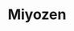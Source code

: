 ---
layout: place
title: "Miyozen"
permalink: /california/emeryville/miyozen.html
stateAbbr: CA
stateName: California
cityName: Emeryville
seo:
  name: "Miyozen"
  type: Restaurant
  links: https://miyozen.com/?utm_source=google
description: "Miyozen serves delicious sushi in Emeryville, California. Try fresh Japanese dishes for a great dining experience. "
place_id: ChIJsRZNpRN-hYARdUznQKJzt5k
photos:
  - name: >-
      places/ChIJsRZNpRN-hYARdUznQKJzt5k/photos/AeeoHcJOY1RtDpuq3UWC1KuPzaT73vnNqxtaDGCDGYcFUk27hfVK98r_KybeClXPblwdg-M2hhJHISvh0rqY8jMXWltQJ8IBPT5PEr0vqxu9l46kfHUmBpid-5e2DM9x1oHoGgmFaDC23QFAKYGMGDCs2uTZkItWfZcfDlXlTtC4bMUhRHlTsB5NMpH3xrF-AMF3ltW_iPqJ6AYYqKP0MWYpQwlMAnNDeLyhCKp6AHfflnT7Y9MCJBMPM0wfvxq7Lck-qNH7DztCcPFVGOZ3zAo0VHueitBjXUYRuXNKYtSF45nmTQ
    widthPx: 3000
    heightPx: 4000
    authorAttributions:
      - displayName: Miyozen
        uri: https://maps.google.com/maps/contrib/103917222245761060470
        photoUri: >-
          https://lh3.googleusercontent.com/a/ACg8ocIJw7z8vwiNAr-KguTHE2RS-g0zNRGuinY7qLWThl1mMiwNCg=s100-p-k-no-mo
    flagContentUri: >-
      https://www.google.com/local/imagery/report/?cb_client=maps_api_places.places_api&image_key=!1e10!2sAF1QipMiflR1edXj7kx0TAUkKIUO7ZBztUWqoUXz6Gsk&hl=en-US
    googleMapsUri: >-
      https://www.google.com/maps/place//data=!3m4!1e2!3m2!1sAF1QipMiflR1edXj7kx0TAUkKIUO7ZBztUWqoUXz6Gsk!2e10!4m2!3m1!1s0x80857e13a54d16b1:0x99b773a240e74c75
  - name: >-
      places/ChIJsRZNpRN-hYARdUznQKJzt5k/photos/AeeoHcJ9fzWQoobJGL3OE6Axg2d0dOdAVRdjU2lKZtYbuTueYnuxYBhNvVteR0uRTltm-1ZcyocozUrp-VALt1ZJSY2E5ykH5959C4S-eF_PugOnH86MclLlOrzplgj-lMHMo4PXsKzzjr8zqx25JJA5mjZJYQbngOfI8FJzDp8B4lZ7_2DolhLlxwF8yjzzMDmza-aTjf_m0uCwnVBg4ELyA7GQrWllcZXQW9IT5LhZjsTqxHbOsv1jVQ_nlh-mEI_c4KfAX01hrj9NAjqCmUniSuu6m-2ktm8QS7jr1oZlaUnIbQ
    widthPx: 4000
    heightPx: 3000
    authorAttributions:
      - displayName: Miyozen
        uri: https://maps.google.com/maps/contrib/103917222245761060470
        photoUri: >-
          https://lh3.googleusercontent.com/a/ACg8ocIJw7z8vwiNAr-KguTHE2RS-g0zNRGuinY7qLWThl1mMiwNCg=s100-p-k-no-mo
    flagContentUri: >-
      https://www.google.com/local/imagery/report/?cb_client=maps_api_places.places_api&image_key=!1e10!2sAF1QipPKx3U7Cpu7c2rnzD_IIansz6BD1t87IHys_9aE&hl=en-US
    googleMapsUri: >-
      https://www.google.com/maps/place//data=!3m4!1e2!3m2!1sAF1QipPKx3U7Cpu7c2rnzD_IIansz6BD1t87IHys_9aE!2e10!4m2!3m1!1s0x80857e13a54d16b1:0x99b773a240e74c75
  - name: >-
      places/ChIJsRZNpRN-hYARdUznQKJzt5k/photos/AeeoHcKYhGrL2XKH0Q1HHNfQwT6Te47qxAGdZaSYsnaWRQXIJ5DLo-QCfajI7iF-JiyfxjPjhKFeV8R-vhKYSnKCEUXQyT38HDLp6-FGDcZ7S3fcshuDpk1ymdTOmr0G-3YeDp1Ed4D58rcxKlmMqajeydBKlXOp69aKE6BOI8YWSMfaxh09cjcS3TgstCHmQ8JBPwOZCtHQR_xCUZfEPXT7xafhVwJqjwu8lylCQJE6DDuSZkHOaE63mjTtg6WTEJpe0eMuDvc8gqVTH_6q2OvU1ONYhofUdF2lodINd4dN1vN0XfYkb4MQ9jYxMCcrZdGNAYyq6Wz0b_tIG3tw_P8X1CG0S0EKjpIRdmUJzmNwgW7inmX4g7UoD9fB2OP8cS7Q0J2JgKwftMz3rlLSaMi3MG0lZJ0piKx0L19qErktwribsw
    widthPx: 3024
    heightPx: 4032
    authorAttributions:
      - displayName: Sunaina
        uri: https://maps.google.com/maps/contrib/101194474902779633170
        photoUri: >-
          https://lh3.googleusercontent.com/a-/ALV-UjVhxDKiFQe8a5C5Tb2aKE23SI0Kdk4IWaJpX4r1npsWHQupcLu6Fw=s100-p-k-no-mo
    flagContentUri: >-
      https://www.google.com/local/imagery/report/?cb_client=maps_api_places.places_api&image_key=!1e10!2sCIHM0ogKEICAgICnrdjuKQ&hl=en-US
    googleMapsUri: >-
      https://www.google.com/maps/place//data=!3m4!1e2!3m2!1sCIHM0ogKEICAgICnrdjuKQ!2e10!4m2!3m1!1s0x80857e13a54d16b1:0x99b773a240e74c75
  - name: >-
      places/ChIJsRZNpRN-hYARdUznQKJzt5k/photos/AeeoHcJ40huDDewbdt7HfFKtDPFiYCu6M79YMQetGngITu6L9NL_mki7VhqxsRrq_TQTiww4K5yO0oheZ8lC1N3pH5taDEqvyzUrR95Iwfrs9fpMvkUxqTAea89gKcQsDw5y1pueJ3vDWpeGWevs2kwz71JIL8eZwAZDNq8qMvE5GribCBkUtUd78YAi4Dl-fkdUHZuObhegEoHXMpdpiq-LsR3GzGWV3dOsQHyH0b7HlVmQMeC1XY3uqfasFCZaJm39S-mviTidfKppSfiE14vdtQ5mlMPg4nO9IIGz5680wXLkEA
    widthPx: 3000
    heightPx: 3000
    authorAttributions:
      - displayName: Miyozen
        uri: https://maps.google.com/maps/contrib/103917222245761060470
        photoUri: >-
          https://lh3.googleusercontent.com/a/ACg8ocIJw7z8vwiNAr-KguTHE2RS-g0zNRGuinY7qLWThl1mMiwNCg=s100-p-k-no-mo
    flagContentUri: >-
      https://www.google.com/local/imagery/report/?cb_client=maps_api_places.places_api&image_key=!1e10!2sAF1QipOUxA_M84zi18Ol3oPyhcswDC8v6o_SG0PFy9Yt&hl=en-US
    googleMapsUri: >-
      https://www.google.com/maps/place//data=!3m4!1e2!3m2!1sAF1QipOUxA_M84zi18Ol3oPyhcswDC8v6o_SG0PFy9Yt!2e10!4m2!3m1!1s0x80857e13a54d16b1:0x99b773a240e74c75
  - name: >-
      places/ChIJsRZNpRN-hYARdUznQKJzt5k/photos/AeeoHcIKHivlVE7YmI3Ku6gAkSCqSTQlGrhZbwy9TVLGj1xwSvDhi_TWfOLw4pWTldPlBCbVHvSlaUBrp31mq9GBZIl27Uqf621Vf_I1ny99d9jaeVvyWjnI72aUNvuF2oJlONZrQg9L8Cvb7d8dRMZhFwirEPURG36GjsRUbJKYZHuE9wYu7hHyHYBHtLu0241RfhEug908oHowo3rD6z1obtbVmnZadqhV3RmqSvWDL6LELqvGPtqPxqt-KA8s3y09KpUCrlVwZQqz8o6rynVqZ8kBAll6uubGNHK-lPKDF26LmIxb4DYJRlOzqW8DxBss6uM3TfrpcJrSv1O5oecsKdGYaDsCtZLjOxwICww7fp-CvUnsizb_xGJDWPRPPQfhd-A0hMFBidgwvT-85iUjiwLev1KM0YFf-ZHE9Lht-c7rkA89
    widthPx: 3024
    heightPx: 4032
    authorAttributions:
      - displayName: Julia Lambert
        uri: https://maps.google.com/maps/contrib/114949071112317621276
        photoUri: >-
          https://lh3.googleusercontent.com/a/ACg8ocJQvkkqyD3n7Y9Sb_5Et4gABXtzd-xawMom2qMjwVQE7X1fdw=s100-p-k-no-mo
    flagContentUri: >-
      https://www.google.com/local/imagery/report/?cb_client=maps_api_places.places_api&image_key=!1e10!2sCIHM0ogKEICAgICrjaLUuQE&hl=en-US
    googleMapsUri: >-
      https://www.google.com/maps/place//data=!3m4!1e2!3m2!1sCIHM0ogKEICAgICrjaLUuQE!2e10!4m2!3m1!1s0x80857e13a54d16b1:0x99b773a240e74c75
  - name: >-
      places/ChIJsRZNpRN-hYARdUznQKJzt5k/photos/AeeoHcJqIhaRV284rcp6LcMIz8EF6nEGjZ-qPB_9zgcKBjZCqfUoLbwvgzNegQ-K4S-92wWg1vwbpyS8YD_8e-biLi2rCeyQOFJv5VmLBEK2zN0-atOY2gXSq0rmA4xEjLgY3TdshlK2AN86K2ZXKw9gg-pJVFOVLOV-L8z-BgzoB-rOBftLqvG1_kvewd2EVZRiPEE1mZDDnIWIO1CQ-XBZ4Zb2Bx_5niHapjMbaQ0ERYk5NA1RWwpfGZxzajXuj264HyG0up61zwmKbnERv5jxaL3FLfMgfT911V1sbUNUVr29WsbHgGo-gVQ6pzgIE-UkzDfScWhD1ylffYYzfrQr1sVodT9FTiR9wOs9x_9C3H_PRJgYLEei7TnlgKfGxcL0FMfUORrDWdwUemSpi30RJYVEo7Bn_g3cc0Bhu5hQGCCPDg
    widthPx: 4032
    heightPx: 3024
    authorAttributions:
      - displayName: Gary Ogasawara
        uri: https://maps.google.com/maps/contrib/113496215547346145685
        photoUri: >-
          https://lh3.googleusercontent.com/a-/ALV-UjWDvSb__P6ppd_MiF7fNI5I8iE6_vXFqHj6nxPe452LUjf3XwumEA=s100-p-k-no-mo
    flagContentUri: >-
      https://www.google.com/local/imagery/report/?cb_client=maps_api_places.places_api&image_key=!1e10!2sCIHM0ogKEICAgIDpzqqkaw&hl=en-US
    googleMapsUri: >-
      https://www.google.com/maps/place//data=!3m4!1e2!3m2!1sCIHM0ogKEICAgIDpzqqkaw!2e10!4m2!3m1!1s0x80857e13a54d16b1:0x99b773a240e74c75
  - name: >-
      places/ChIJsRZNpRN-hYARdUznQKJzt5k/photos/AeeoHcJnp6R2WkBjua3LxhCDbqhU4-hGDFWyBern0Kqx6zcKE8ez2xUyYD_xUBy7W6hukTzq7RK_uswUJDdoXm5cG7q9F0VEl6P-xHBS2plFWCvmAmsrFxs_GM5uOy0n8ZO8SP42vru7rUWGYgu0H8_SBTp1-RgCASHmQsEBoL7zG4EQ9a6KBdDFlHkZCdIwwroSB25kmBR6JXmMQcE9c4y7OFTLcW_NsbAu7_q5PQUKcMFmmtGjG6nWbCgLHTaZ7i_IFyQw2o1R9UGeepM1vom7wJKI1LZ5Arrnd9BCDV8Sfz3Fz2IqTtZNOwa7TzADSEEoupyVSmNT5G6mKE2WZSRxugtDomQTEJCM0hW2v-fGdqqCiyC9JVU4cagK2iuFJg7nBJBm7PskKYTh0rAwa6mLpwhk2vtqjaZNqPSz6B_T0n2CL5w
    widthPx: 4032
    heightPx: 3024
    authorAttributions:
      - displayName: Turnipboys
        uri: https://maps.google.com/maps/contrib/101511759439875358225
        photoUri: >-
          https://lh3.googleusercontent.com/a-/ALV-UjXTfQ3p1TsguToWe1NWuKF5-50O2JBghAD1IX3BjBzjrctT14qg=s100-p-k-no-mo
    flagContentUri: >-
      https://www.google.com/local/imagery/report/?cb_client=maps_api_places.places_api&image_key=!1e10!2sCIHM0ogKEICAgMDAx4HH2AE&hl=en-US
    googleMapsUri: >-
      https://www.google.com/maps/place//data=!3m4!1e2!3m2!1sCIHM0ogKEICAgMDAx4HH2AE!2e10!4m2!3m1!1s0x80857e13a54d16b1:0x99b773a240e74c75
  - name: >-
      places/ChIJsRZNpRN-hYARdUznQKJzt5k/photos/AeeoHcKUWyiFxnlSbRQtTxqL_n_9rmEJXbQkfBghKH0fp0pdMOJTX3atgKTnHyZMm2B1o-A50i_WibBvBw5wXmsPN0ml6RCb0gzLFEpsGcUUEFftiUG9AGp6z463pJPF98daMJfWXk_FIMXZyQxnkxydS9F-_-Mv76VQMxOW3BDAjHtu4_MH6xCYEl4P3F3Z16iPkpQYrYaVCHFWZPVV64plI6mowEEgwJoN3Jh7psRGuEK2hMCNntwu2M0GH15vRInNYbAK6_Z3xxHGvDWULvPXRdMQR2ekhmdbL_-f8zf71iUsdOFZDFLdjE0jtu1IHkV2hquQ_dNVxktYpBR_bw-6SYLeen3tRKMLytRrzH7yGZYbPSiDoTxsfl8710xGAuP4tzl1EesPvHX_1pPWV6CrbHtFOCw1t4K2pXCHWSx_2Wdw_peZ
    widthPx: 4032
    heightPx: 3024
    authorAttributions:
      - displayName: Gary Ogasawara
        uri: https://maps.google.com/maps/contrib/113496215547346145685
        photoUri: >-
          https://lh3.googleusercontent.com/a-/ALV-UjWDvSb__P6ppd_MiF7fNI5I8iE6_vXFqHj6nxPe452LUjf3XwumEA=s100-p-k-no-mo
    flagContentUri: >-
      https://www.google.com/local/imagery/report/?cb_client=maps_api_places.places_api&image_key=!1e10!2sCIHM0ogKEICAgIDpzqqkqwE&hl=en-US
    googleMapsUri: >-
      https://www.google.com/maps/place//data=!3m4!1e2!3m2!1sCIHM0ogKEICAgIDpzqqkqwE!2e10!4m2!3m1!1s0x80857e13a54d16b1:0x99b773a240e74c75
  - name: >-
      places/ChIJsRZNpRN-hYARdUznQKJzt5k/photos/AeeoHcJ7HMrdMsGP8KrAvr-eoNo6AZTgkck7jtmfIXK4uZCCYtd7eS-2q4tiZdZZ1O0Gjx-k4SQuO3l38DEH1nbHEzbcRP31FFUShwI3vP8wkggVwKJ6eeZYQM8Ez11Tt2RyFngYwJ6jttdSE6H6gZPXseBpjJPqv9hIPFW5F3Vzg1T-7oHkiUPbAoW5AR5dpL13c4wJmru9rPcllpdKJlMoXbgyruwHlCwmdIeSha2YY2PEJKYUWahi0AbacNG2yWEIGWAuONTkW3CXD8bFI0uUTdsFInOJP6HC4Vyc-XVT97JCLy1k2B0NOXu-gNy1ZY23XnKA4vYXyXblJ0_3C95yLOqyl-UcAaCGUs-Xr2O43roZ44tw6C_KuUjDv0t_qSrbphPSIAn3pBqZ4mhpWTFR3_8nU8o5vWvQWrSgMnOFwLsOQ67Y
    widthPx: 3024
    heightPx: 4032
    authorAttributions:
      - displayName: Christina Hebert
        uri: https://maps.google.com/maps/contrib/112698587655478868202
        photoUri: >-
          https://lh3.googleusercontent.com/a-/ALV-UjWeKafAQ5hMGMz4qr4z5oRxcnlru1GVQ4RzGZJSz9Nj_YerB92Q5A=s100-p-k-no-mo
    flagContentUri: >-
      https://www.google.com/local/imagery/report/?cb_client=maps_api_places.places_api&image_key=!1e10!2sCIHM0ogKEICAgIDKiqPuzgE&hl=en-US
    googleMapsUri: >-
      https://www.google.com/maps/place//data=!3m4!1e2!3m2!1sCIHM0ogKEICAgIDKiqPuzgE!2e10!4m2!3m1!1s0x80857e13a54d16b1:0x99b773a240e74c75
  - name: >-
      places/ChIJsRZNpRN-hYARdUznQKJzt5k/photos/AeeoHcIQFcuKY3Xkp3SwBi9i6KkVE7anGFN5XIktv6HyJO1DourtLcVs_V73p5jl4b37SnjNJoVEauW71nHxN0-1PiM6vk9SYeimPr2O9be5bXywYyZOUq-eKIfMsHNmfMorDGjxhvylnho-LfoO4xQbt7a9BvE4iestLW6iCHbGyij6HXi68H-0oTT7WmMTJef_eF6-PEVmzf1gvhj7dWdrpF9zLGp9ljkzcTdBc2DQkXocSuT6tgdkr34kxnoxBuBWDfVYLf02DAoAAnsnYhRgTbk-dt-aTrTYEMwoSS2MPpy-Q8yn3ZHg9Y26lM0vb6t4BqHzDBC33A265YWn7JtOyDm6krt7zmOnMm7mbHfrq_7O-fjpKSUhf5DnXoRSm5r9FEwdSUQdyJMv5m8-BkYTjybW7QXSlp-UBl8JFpJFkiwUB64J
    widthPx: 4032
    heightPx: 3024
    authorAttributions:
      - displayName: Claire Chun
        uri: https://maps.google.com/maps/contrib/114028735986395296136
        photoUri: >-
          https://lh3.googleusercontent.com/a-/ALV-UjUxSkhQN39n1JkZBxQkAsu-L4-hrngVLDGC4lxGzrF3Qc9ZH4Nb3A=s100-p-k-no-mo
    flagContentUri: >-
      https://www.google.com/local/imagery/report/?cb_client=maps_api_places.places_api&image_key=!1e10!2sCIHM0ogKEICAgIDhvMebrQE&hl=en-US
    googleMapsUri: >-
      https://www.google.com/maps/place//data=!3m4!1e2!3m2!1sCIHM0ogKEICAgIDhvMebrQE!2e10!4m2!3m1!1s0x80857e13a54d16b1:0x99b773a240e74c75
address: 1147 40th St, Emeryville, CA 94608, USA
street: 1147 40th St
city: Emeryville
state: CA
zip: '94608'
country: USA
neighborhood: null
latitude: '37.830837'
longitude: '-122.279442'
accessibility_options:
  wheelchairAccessibleParking: true
  wheelchairAccessibleEntrance: true
  wheelchairAccessibleRestroom: true
  wheelchairAccessibleSeating: true
business_status: OPERATIONAL
name: Miyozen
google_maps_links:
  directionsUri: >-
    https://www.google.com/maps/dir//''/data=!4m7!4m6!1m1!4e2!1m2!1m1!1s0x80857e13a54d16b1:0x99b773a240e74c75!3e0
  placeUri: https://maps.google.com/?cid=11076448949251820661
  writeAReviewUri: >-
    https://www.google.com/maps/place//data=!4m3!3m2!1s0x80857e13a54d16b1:0x99b773a240e74c75!12e1
  reviewsUri: >-
    https://www.google.com/maps/place//data=!4m4!3m3!1s0x80857e13a54d16b1:0x99b773a240e74c75!9m1!1b1
  photosUri: >-
    https://www.google.com/maps/place//data=!4m3!3m2!1s0x80857e13a54d16b1:0x99b773a240e74c75!10e5
primary_type: Japanese Restaurant
opening_hours:
  regular:
    - 'Monday: 11:30 AM – 2:30 PM, 4:30 – 10:15 PM'
    - 'Tuesday: 11:30 AM – 2:30 PM, 4:30 – 10:15 PM'
    - 'Wednesday: 11:30 AM – 2:30 PM, 4:30 – 10:15 PM'
    - 'Thursday: 11:30 AM – 2:30 PM, 4:30 – 10:15 PM'
    - 'Friday: 11:30 AM – 10:15 PM'
    - 'Saturday: 11:30 AM – 10:15 PM'
    - 'Sunday: 11:30 AM – 10:15 PM'
  current:
    - 'Monday: 11:30 AM – 2:30 PM, 4:30 – 10:15 PM'
    - 'Tuesday: 11:30 AM – 2:30 PM, 4:30 – 10:15 PM'
    - 'Wednesday: 11:30 AM – 2:30 PM, 4:30 – 10:15 PM'
    - 'Thursday: 11:30 AM – 2:30 PM, 4:30 – 10:15 PM'
    - 'Friday: 11:30 AM – 10:15 PM'
    - 'Saturday: 11:30 AM – 10:15 PM'
    - 'Sunday: 11:30 AM – 10:15 PM'
secondary_opening_hours:
  regular:
    weekdayDescriptions: null
    type: null
  current:
    weekdayDescriptions: null
    type: null
phone: (510) 923-0311
price_level: PRICE_LEVEL_MODERATE
price_range: $20 &ndash; $30
rating: '4.3'
rating_count: 0
website: https://miyozen.com/?utm_source=google
reviews: null
parking_options: null
payment_options: null
allow_dogs: null
curbside_pickup: null
delivery: null
dine_in: null
good_for_children: null
good_for_groups: null
good_for_sports: null
live_music: null
menu_for_children: null
outdoor_seating: null
reservable: null
restroom: null
serves_beer: null
serves_breakfast: null
serves_brunch: null
serves_cocktails: null
serves_coffee: null
serves_dinner: null
serves_dessert: null
serves_lunch: null
serves_vegetarian_food: null
serves_wine: null
takeout: null
update_category: essentials
summary: null

---